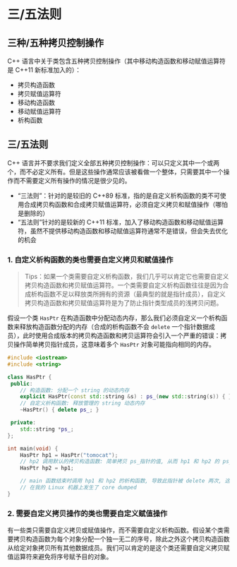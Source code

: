 # 三/五法则

## 三种/五种拷贝控制操作

C++ 语言中关于类包含五种拷贝控制操作（其中移动构造函数和移动赋值运算符是 C++11 新标准加入的）：

* 拷贝构造函数
* 拷贝赋值运算符
* 移动构造函数
* 移动赋值运算符
* 析构函数

## 三/五法则

C++ 语言并不要求我们定义全部五种拷贝控制操作：可以只定义其中一个或两个，而不必定义所有。但是这些操作通常应该被看做一个整体，只需要其中一个操作而不需要定义所有操作的情况是很少见的。

* “三法则”：针对的是较旧的 C++89 标准，指的是自定义析构函数的类不可使用合成拷贝构函数和合成拷贝赋值运算符，必须自定义拷贝和赋值操作（哪怕是删除的）
* “五法则”针对的是较新的 C++11 标准，加入了移动构造函数和移动赋值运算符，虽然不提供移动构造函数和移动赋值运算符通常不是错误，但会失去优化的机会

### 1. 自定义析构函数的类也需要自定义拷贝和赋值操作

> Tips：如果一个类需要自定义析构函数，我们几乎可以肯定它也需要自定义拷贝构造函数和拷贝赋值运算符。一个类需要自定义析构函数往往是因为合成析构函数不足以释放类所拥有的资源（最典型的就是指针成员），自定义拷贝构造函数和拷贝赋值运算符是为了防止指针类型成员的浅拷贝问题。

假设一个类 `HasPtr` 在构造函数中分配动态内存，那么我们必须自定义一个析构函数来释放构造函数分配的内存（合成的析构函数不会 `delete` 一个指针数据成员），此时使用合成版本的拷贝构造函数和拷贝运算符会引入一个严重的错误：拷贝操作简单拷贝指针成员，这意味着多个 `HasPtr` 对象可能指向相同的内存。

```c++
#include <iostream>
#include <string>

class HasPtr {
 public:
    // 构造函数: 分配一个 string 的动态内存
    explicit HasPtr(const std::string &s) : ps_(new std::string(s)) { }
    // 自定义析构函数: 释放管理的 string 动态内存
    ~HasPtr() { delete ps_; }

 private:
    std::string *ps_;
};

int main(void) {
    HasPtr hp1 = HasPtr("tomocat");
    // hp2 调用默认的拷贝构造函数: 简单拷贝 ps_指针的值, 从而 hp1 和 hp2 的 ps_指针指向同一块内存
    HasPtr hp2 = hp1;

    // main 函数结束时调用 hp1 和 hp2 的析构函数, 导致此指针被 delete 两次, 这是未定义的行为
    // 在我的 Linux 机器上发生了 core dumped
}
```

### 2. 需要自定义拷贝操作的类也需要自定义赋值操作

有一些类只需要自定义拷贝或赋值操作，而不需要自定义析构函数。假设某个类需要拷贝构造函数为每个对象分配一个独一无二的序号，除此之外这个拷贝构造函数从给定对象拷贝所有其他数据成员。我们可以肯定的是这个类还需要自定义拷贝赋值运算符来避免将序号赋予目的对象。
